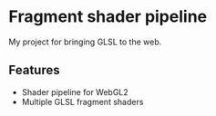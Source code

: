 # Fragment shader pipeline

My project for bringing GLSL to the web.

## Features
- Shader pipeline for WebGL2
- Multiple GLSL fragment shaders